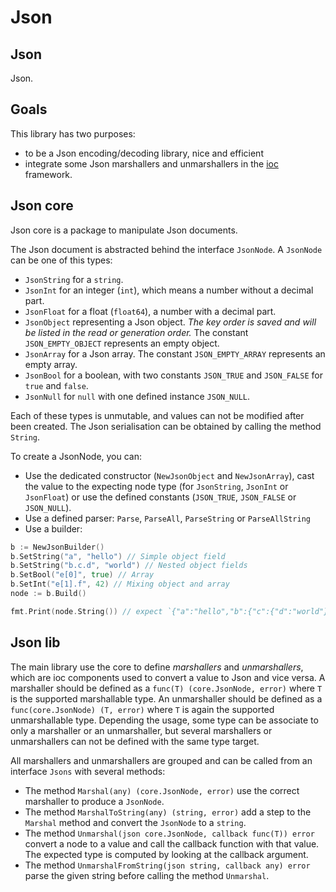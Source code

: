 # Json

## Json

Json.

## Goals

This library has two purposes:
 * to be a Json encoding/decoding library, nice and efficient
 * integrate some Json marshallers and unmarshallers in the [ioc](../ioc) framework.

## Json core

Json core is a package to manipulate Json documents.

The Json document is abstracted behind the interface `JsonNode`. A `JsonNode` can be one of this types:
 * `JsonString` for a `string`.
 * `JsonInt` for an integer (`int`), which means a number without a decimal part.
 * `JsonFloat` for a float (`float64`), a number with a decimal part.
 * `JsonObject` representing a Json object. *The key order is saved and will be listed in the read or generation order.* The constant `JSON_EMPTY_OBJECT` represents an empty object.
 * `JsonArray` for a Json array. The constant `JSON_EMPTY_ARRAY` represents an empty array.
 * `JsonBool` for a boolean, with two constants `JSON_TRUE` and `JSON_FALSE` for `true` and `false`.
 * `JsonNull` for `null` with one defined instance `JSON_NULL`.

Each of these types is unmutable, and values can not be modified after been created. The Json serialisation can be obtained by calling the method `String`.

To create a JsonNode, you can:
 * Use the dedicated constructor (`NewJsonObject` and `NewJsonArray`), cast the value to the expecting node type (for `JsonString`, `JsonInt` or `JsonFloat`) or use the defined constants (`JSON_TRUE`, `JSON_FALSE` or `JSON_NULL`).
 * Use a defined parser: `Parse`, `ParseAll`, `ParseString` or `ParseAllString`
 * Use a builder:
```go
b := NewJsonBuilder()
b.SetString("a", "hello") // Simple object field
b.SetString("b.c.d", "world") // Nested object fields
b.SetBool("e[0]", true) // Array
b.SetInt("e[1].f", 42) // Mixing object and array
node := b.Build()

fmt.Print(node.String()) // expect `{"a":"hello","b":{"c":{"d":"world"}},"e":[true,{"f":42}]}`
```

## Json lib

The main library use the core to define _marshallers_ and _unmarshallers_, which are ioc components used to convert a value to Json and vice versa. A marshaller should be defined as a `func(T) (core.JsonNode, error)` where `T` is the supported marshallable type. An unmarshaller should be defined as a `func(core.JsonNode) (T, error)` where `T` is again the supported unmarshallable type. Depending the usage, some type can be associate to only a marshaller or an unmarshaller, but several marshallers or unmarshallers can not be defined with the same type target.

All marshallers and unmarshallers are grouped and can be called from an interface `Jsons` with several methods:
 * The method `Marshal(any) (core.JsonNode, error)` use the correct marshaller to produce a `JsonNode`.
 * The method `MarshalToString(any) (string, error)` add a step to the `Marshal` method and convert the `JsonNode` to a `string`.
 * The method `Unmarshal(json core.JsonNode, callback func(T)) error` convert a node to a value and call the callback function with that value. The expected type is computed by looking at the callback argument.
 * The method `UnmarshalFromString(json string, callback any) error` parse the given string before calling the method `Unmarshal`.

